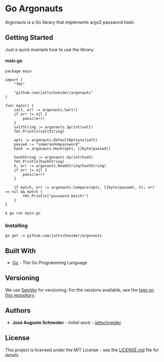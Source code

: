 # Go Argonauts

Argonauts is a Go library that implements argo2 password hash.

## Getting Started

Just a quick example how to use the library:

#### main.go
```
package main

import (
	"fmt"

	"github.com/jattschneider/argonauts"
)

func main() {
	salt, err := argonauts.Salt()
	if err != nil {
		panic(err)
	}
	saltString := argonauts.Sprint(salt)
	fmt.Println(saltString)

	opts := argonauts.DefaultOptions(salt)
	passwd := "somerandompassword"
	hash := argonauts.Hash(opts, []byte(passwd))

	hashString := argonauts.Sprint(hash)
	fmt.Println(hashString)
	h, err := argonauts.ReadString(hashString)
	if err != nil {
		panic(err)
	}

	if match, err := argonauts.Compare(opts, []byte(passwd), h); err == nil && match {
		fmt.Println("password match!")
	}
}

```

```
$ go run main.go
```

### Installing

```
go get -v github.com/jattschneider/argonauts
```

## Built With

* [Go](https://golang.org/) - The Go Programming Language

## Versioning

We use [SemVer](http://semver.org/) for versioning. For the versions available, see the [tags on this repository](https://github.com/jattschneider/argonauts/tags). 

## Authors

* **José Augusto Schneider** - *Initial work* - [jattschneider](https://github.com/jattschneider)


## License

This project is licensed under the MIT License - see the [LICENSE.md](LICENSE.md) file for details
